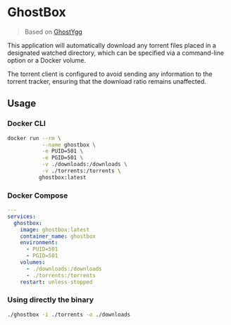 # GhostBox

> Based on [GhostYgg](https://github.com/GuillaumeMCK/GhostYgg)

This application will automatically download any torrent files placed in a designated watched directory, which can be specified via a command-line option or a Docker volume.

The torrent client is configured to avoid sending any information to the torrent tracker, ensuring that the download ratio remains unaffected.

## Usage

### Docker CLI

```sh
docker run --rm \
           --name ghostbox \
           -e PUID=501 \
           -e PGID=501 \
           -v ./downloads:/downloads \
           -v ./torrents:/torrents \
          ghostbox:latest
```

### Docker Compose

```yaml
---
services:
  ghostbox:
    image: ghostbox:latest
    container_name: ghostbox
    environment:
      - PUID=501
      - PGID=501
    volumes:
      - ./downloads:/downloads
      - ./torrents:/torrents
    restart: unless-stopped
```

### Using directly the binary

```sh
./ghostbox -i ./torrents -o ./downloads
```

